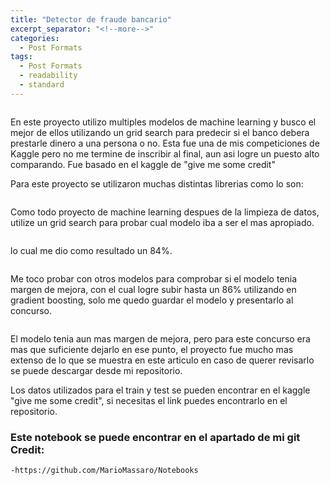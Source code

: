 ```yaml
---
title: "Detector de fraude bancario"
excerpt_separator: "<!--more-->"
categories:
  - Post Formats
tags:
  - Post Formats
  - readability
  - standard
---
```


<figure style="width: 800px">
  <img src="{{ site.url }}{{ site.baseurl }}/assets/images/credi-report.jpg" alt="">
</figure> 

<!--more-->

En este proyecto utilizo multiples modelos de machine learning y busco el mejor de ellos utilizando un grid search para predecir si el banco debera prestarle dinero a una persona o no. Esta fue una de mis competiciones de Kaggle pero no me termine de inscribir al final, aun asi logre un puesto alto comparando. Fue basado en el kaggle de "give me some credit"

Para este proyecto se utilizaron muchas distintas librerias como lo son:

<figure style="width: 800px">
  <img src="{{ site.url }}{{ site.baseurl }}/assets/images/librerias.JPG" alt="">
</figure> 

Como todo proyecto de machine learning despues de la limpieza de datos, utilize un grid search para probar cual modelo iba a ser el mas apropiado.

<figure style="width: 700px">
  <img src="{{ site.url }}{{ site.baseurl }}/assets/images/grid.JPG" alt="">
</figure> 

lo cual me dio como resultado un 84%.

<figure style="width: 900px">
  <img src="{{ site.url }}{{ site.baseurl }}/assets/images/resultado1.JPG" alt="">
</figure> 

Me toco probar con otros modelos para comprobar si el modelo tenia margen de mejora, con el cual logre subir hasta un 86% utilizando en gradient boosting, solo me quedo guardar el modelo y presentarlo al concurso.

<figure style="width: 900px">
  <img src="{{ site.url }}{{ site.baseurl }}/assets/images/grid2.JPG" alt="">
</figure> 

El modelo tenia aun mas margen de mejora, pero para este concurso era mas que suficiente dejarlo en ese punto, el proyecto fue mucho mas extenso de lo que se muestra en este articulo en caso de querer revisarlo se puede descargar desde mi repositorio.

Los datos utilizados para el train y test se pueden encontrar en el kaggle "give me some credit", si necesitas el link puedes encontrarlo en el repositorio.

### Este notebook se puede encontrar en el apartado de mi git Credit:
	-https://github.com/MarioMassaro/Notebooks